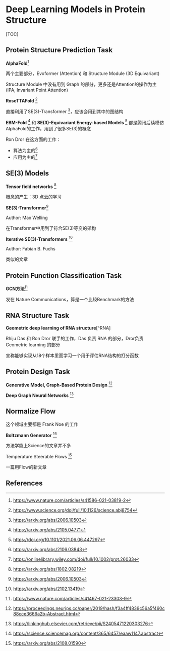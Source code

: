 # Deep Learning Models in Protein Structure

[TOC]

## Protein Structure Prediction Task

**AlphaFold**[^AlphaFold]

两个主要部分，Evoformer (Attention) 和 Structure Module (3D Equivariant)

Structure Module 中没有用到 Graph 的部分，更多还是Attention的操作为主 (IPA, Invariant Point Attention)



**RoseTTAFold** [^RoseTTAFold]

直接利用了SE(3)-Transformer [^SE3Transformer]，应该会用到其中的图结构



**EBM-Fold** [^EBMFold] 和 **SE(3)-Equivariant Energy-based Models** [^SE3EBM] 都是腾讯后续模仿AlphaFold的工作，用到了很多SE(3)的概念



Ron Dror 在这方面的工作：

- 算法为主的[^RonDrorArxiv]
- 应用为主的[^RonDrorProtein]





## SE(3) Models

**Tensor field networks** [^TensorField]

概念的产生：3D 点云的学习



**SE(3)-Transformer**[^SE3Transformer]

Author: Max Welling

在Transformer中用到了符合SE(3)等变的架构



**Iterative SE(3)-Transformers** [^IterativeSE3]

Author: Fabian B. Fuchs

类似的文章





## Protein Function Classification Task

**GCN方法**[^DeepFRI]

发在 Nature Communications，算是一个比较Benchmark的方法





## RNA Structure Task

**Geometric deep learning of RNA structure**[^RNA]

Rhiju Das 和 Ron Dror 联手的工作，Das 负责 RNA 的部分，Dror负责 Geometric learning 的部分

宣称能够实现从18个样本里面学习一个用于评估RNA结构的打分函数





## Protein Design Task

**Generative Model, Graph-Based Protein Design** [^Jaakkola]

**Deep Graph Neural Networks** [^PhillipKim]



## Normalize Flow

这个领域主要都是 Frank Noe 的工作

**Boltzmann Generator** [^BoltzmannGenerator]

方法学能上Science的文章并不多



Temperature Steerable Flows [^TemperatureFlow]

一篇用Flow的新文章



## References

[^AlphaFold]: https://www.nature.com/articles/s41586-021-03819-2

[^RoseTTAFold]: https://www.science.org/doi/full/10.1126/science.abj8754
[^SE3Transformer]: https://arxiv.org/abs/2006.10503
[^TensorField]: https://arxiv.org/abs/1802.08219
[^IterativeSE3]: https://arxiv.org/abs/2102.13419
[^EBMFold]: https://arxiv.org/abs/2105.04771
[^SE3EBM]: https://doi.org/10.1101/2021.06.06.447297
[^Jaakkola]: https://proceedings.neurips.cc/paper/2019/hash/f3a4ff4839c56a5f460c88cce3666a2b-Abstract.html
[^PhillipKim]: https://linkinghub.elsevier.com/retrieve/pii/S2405471220303276
[^RonDrorArxiv]: https://arxiv.org/abs/2106.03843
[^RonDrorProtein]: https://onlinelibrary.wiley.com/doi/full/10.1002/prot.26033
[^DeepFRI]: https://www.nature.com/articles/s41467-021-23303-9
[^BoltzmannGenerator]: https://science.sciencemag.org/content/365/6457/eaaw1147.abstract
[^TemperatureFlow]: https://arxiv.org/abs/2108.01590

